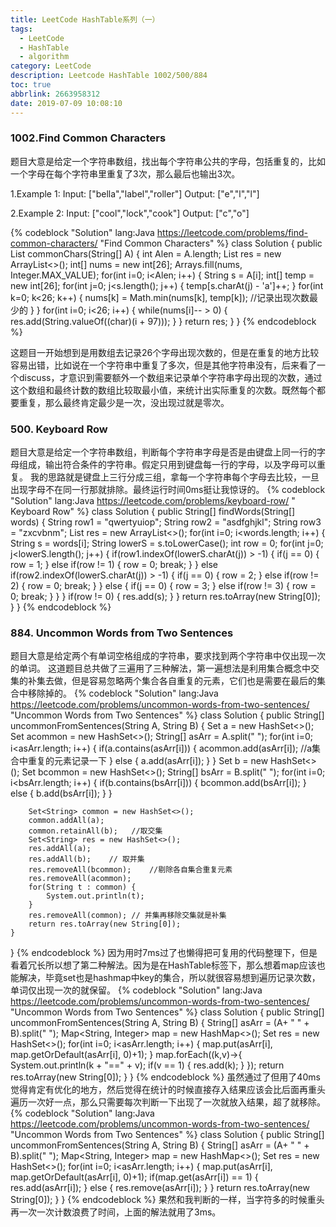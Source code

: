 ```yaml
---
title: LeetCode HashTable系列（一）
tags:
  - LeetCode
  - HashTable
  - algorithm
category: LeetCode
description: Leetcode HashTable 1002/500/884
toc: true
abbrlink: 2663958312
date: 2019-07-09 10:08:10
---
```


### 1002.Find Common Characters
题目大意是给定一个字符串数组，找出每个字符串公共的字母，包括重复的，比如一个字母在每个字符串里重复了3次，那么最后也输出3次。

1.Example 1:
Input: ["bella","label","roller"]
Output: ["e","l","l"]

2.Example 2:
Input: ["cool","lock","cook"]
Output: ["c","o"]

{% codeblock "Solution" lang:Java https://leetcode.com/problems/find-common-characters/ "Find Common Characters" %}
class Solution {
    public List<String> commonChars(String[] A) {
        int Alen = A.length;
        List<String> res = new ArrayList<>();
        int[] nums = new int[26];
        Arrays.fill(nums, Integer.MAX_VALUE);
        for(int i=0; i<Alen; i++) {
            String s = A[i];
            int[] temp = new int[26];
            for(int j=0; j<s.length(); j++) {
                temp[s.charAt(j) - 'a']++;
            }
            for(int k=0; k<26; k++) {
                nums[k] = Math.min(nums[k], temp[k]);  //记录出现次数最少的
            }
        }
        for(int i=0; i<26; i++) {
            while(nums[i]-- > 0) {
                res.add(String.valueOf((char)(i + 97)));
            }
        }
        return res;
    }
}
{% endcodeblock %}

这题目一开始想到是用数组去记录26个字母出现次数的，但是在重复的地方比较容易出错，比如说在一个字符串中重复了多次，但是其他字符串没有，后来看了一个discuss，才意识到需要额外一个数组来记录单个字符串字母出现的次数，通过这个数组和最终计数的数组比较取最小值，来统计出实际重复的次数。既然每个都要重复，那么最终肯定最少是一次，没出现过就是零次。

### 500. Keyboard Row
题目大意是给定一个字符串数组，判断每个字符串字母是否是由键盘上同一行的字母组成，输出符合条件的字符串。假定只用到键盘每一行的字母，以及字母可以重复。
我的思路就是键盘上三行分成三组，拿每一个字符串每个字母去比较，一旦出现字母不在同一行那就排除。最终运行时间0ms挺让我惊讶的。
{% codeblock "Solution" lang:Java https://leetcode.com/problems/keyboard-row/ " Keyboard Row" %}
class Solution {
    public String[] findWords(String[] words) {
        String row1 = "qwertyuiop";
        String row2 = "asdfghjkl";
        String row3 = "zxcvbnm";
        List<String> res = new ArrayList<>();
        for(int i=0; i<words.length; i++) {
            String s = words[i];
            String lowerS = s.toLowerCase();
            int row = 0;
            for(int j=0; j<lowerS.length(); j++) {
                if(row1.indexOf(lowerS.charAt(j)) > -1) {
                    if(j == 0) {
                        row = 1;
                    } else if(row != 1) {
                        row = 0;
                        break;
                    }
                } else if(row2.indexOf(lowerS.charAt(j)) > -1) {
                     if(j == 0) {
                        row = 2;
                     } else if(row != 2) {
                        row = 0;
                        break;
                    }
                } else {
                     if(j == 0) {
                        row = 3;
                     } else if(row != 3) {
                        row = 0;
                        break;
                    }
                }
            }
            if(row != 0) {
                res.add(s);
            }
        }
        return res.toArray(new String[0]);
    }
}
{% endcodeblock %}

### 884. Uncommon Words from Two Sentences
题目大意是给定两个有单词空格组成的字符串，要求找到两个字符串中仅出现一次的单词。
这道题目总共做了三遍用了三种解法，第一遍想法是利用集合概念中交集的补集去做，但是容易忽略两个集合各自重复的元素，它们也是需要在最后的集合中移除掉的。
{% codeblock "Solution" lang:Java https://leetcode.com/problems/uncommon-words-from-two-sentences/ "Uncommon Words from Two Sentences" %}
class Solution {
    public String[] uncommonFromSentences(String A, String B) {
 		Set<String> a = new HashSet<>();
        Set<String> acommon = new HashSet<>();
        String[] asArr = A.split(" ");
        for(int i=0; i<asArr.length; i++) {
            if(a.contains(asArr[i])) {
                acommon.add(asArr[i]);    //a集合中重复的元素记录一下
            } else {
                a.add(asArr[i]);
            }
        }
        Set<String> b = new HashSet<>();
        Set<String> bcommon = new HashSet<>();
        String[] bsArr = B.split(" ");
        for(int i=0; i<bsArr.length; i++) {
            if(b.contains(bsArr[i])) {
                bcommon.add(bsArr[i]);
            } else {
                b.add(bsArr[i]);
            }
        }
        
        Set<String> common = new HashSet<>();
        common.addAll(a);
        common.retainAll(b);   //取交集
        Set<String> res = new HashSet<>();
        res.addAll(a);
        res.addAll(b);    // 取并集
        res.removeAll(bcommon);    //剔除各自集合重复元素
        res.removeAll(acommon);
        for(String t : common) {
            System.out.println(t);
        }
        res.removeAll(common); // 并集再移除交集就是补集
        return res.toArray(new String[0]);
    }
}
{% endcodeblock %}
因为用时7ms过了也懒得把可复用的代码整理下，但是看着冗长所以想了第二种解法。因为是在HashTable标签下，那么想着map应该也能解决，毕竟set也是hashmap中key的集合，所以就很容易想到遍历记录次数，单词仅出现一次的就保留。
{% codeblock "Solution" lang:Java https://leetcode.com/problems/uncommon-words-from-two-sentences/ "Uncommon Words from Two Sentences" %}
class Solution {
    public String[] uncommonFromSentences(String A, String B) {
		String[] asArr = (A+ " " + B).split(" ");
		Map<String, Integer> map = new HashMap<>();
		Set<String> res = new HashSet<>();
		for(int i=0; i<asArr.length; i++) {
			map.put(asArr[i], map.getOrDefault(asArr[i], 0)+1);
		}
		map.forEach((k,v)->{
            System.out.println(k + "==" + v);
            if(v == 1) {
                res.add(k);
            }
        });
        return res.toArray(new String[0]);
    }
}
{% endcodeblock %}
虽然通过了但用了40ms觉得肯定有优化的地方，然后觉得在统计的时候直接存入结果应该会比后面再重头遍历一次好一点，那么只需要每次判断一下出现了一次就放入结果，超了就移除。
{% codeblock "Solution" lang:Java https://leetcode.com/problems/uncommon-words-from-two-sentences/ "Uncommon Words from Two Sentences" %}
class Solution {
    public String[] uncommonFromSentences(String A, String B) {
		String[] asArr = (A+ " " + B).split(" ");
		Map<String, Integer> map = new HashMap<>();
		Set<String> res = new HashSet<>();
		for(int i=0; i<asArr.length; i++) {
			map.put(asArr[i], map.getOrDefault(asArr[i], 0)+1);
			if(map.get(asArr[i]) == 1) {
                res.add(asArr[i]);
            } else {
                res.remove(asArr[i]);
            }
		}
        return res.toArray(new String[0]);
    }
}
{% endcodeblock %}
果然和我判断的一样，当字符多的时候重头再一次一次计数浪费了时间，上面的解法就用了3ms。
